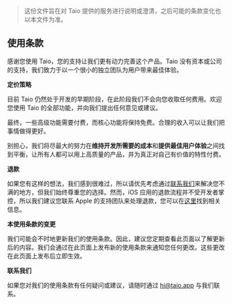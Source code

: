 > 这份文件旨在对 Taio 提供的服务进行说明或澄清，之后可能的条款变化也以本文件为准。

## 使用条款

感谢您使用 Taio，您的支持让我们更有动力完善这个产品。Taio 没有资本或公司的支持，我们致力于以一个很小的独立团队为用户带来最佳体验。

**定价策略**

目前 Taio 仍然处于开发的早期阶段，在此阶段我们不会向您收取任何费用。欢迎您使用 Taio 的全部功能，并向我们提出任何意见或建议。

最终，一些高级功能需要付费，而核心功能将保持免费。合理的收入可以让我们把事情做得更好。

别担心，我们将尽最大的努力在**维持开发所需要的成本**和**提供最佳用户体验**之间找到平衡，让所有人都可以用上高质量的产品，并为真正对自己有价值的特性付费。

**退款**

如果您有这样的想法，我们感到很难过，所以请优先考虑通过[联系我们](mailto:hi@taio.app)来解决您不满的地方，但我们始终尊重您的选择。然而，iOS 应用的退款流程并不受开发者掌控，所以我们建议您联系 Apple 的支持团队来处理退款，您可以在[这里](https://support.apple.com/zh-cn/HT204084)找到相关信息。

**本使用条款的变更**

我们可能会不时地更新我们的使用条款。因此，建议您定期查看此页面以了解更新后的内容。我们会通过在此页面上发布新的使用条款来通知您任何更改。这些更改在此页面上发布后立即生效。

**联系我们**

如果您对我们的使用条款有任何疑问或建议，请随时通过 hi@taio.app 与我们联系。
